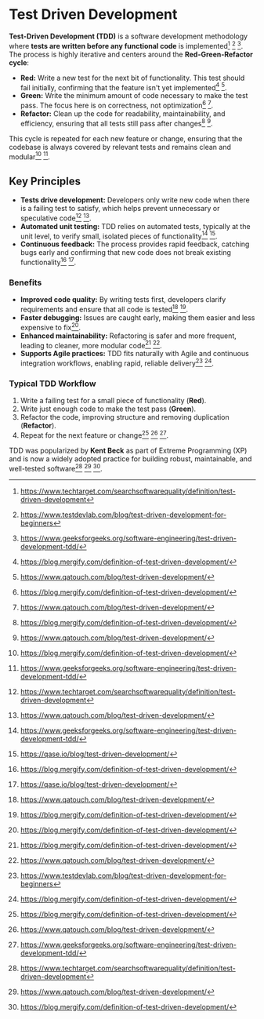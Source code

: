 # Test Driven Development

**Test-Driven Development (TDD)** is a software development methodology where **tests are written before any functional code** is implemented[^1] [^4] [^3]. The process is highly iterative and centers around the **Red-Green-Refactor cycle**:

- **Red:** Write a new test for the next bit of functionality. This test should fail initially, confirming that the feature isn't yet implemented[^5] [^2].
- **Green:** Write the minimum amount of code necessary to make the test pass. The focus here is on correctness, not optimization[^5] [^2].
- **Refactor:** Clean up the code for readability, maintainability, and efficiency, ensuring that all tests still pass after changes[^5] [^2].

This cycle is repeated for each new feature or change, ensuring that the codebase is always covered by relevant tests and remains clean and modular[^5] [^3].

## Key Principles

- **Tests drive development:** Developers only write new code when there is a failing test to satisfy, which helps prevent unnecessary or speculative code[^1] [^2].
- **Automated unit testing:** TDD relies on automated tests, typically at the unit level, to verify small, isolated pieces of functionality[^3] [^6].
- **Continuous feedback:** The process provides rapid feedback, catching bugs early and confirming that new code does not break existing functionality[^5] [^6].

### Benefits

- **Improved code quality:** By writing tests first, developers clarify requirements and ensure that all code is tested[^2] [^5].
- **Faster debugging:** Issues are caught early, making them easier and less expensive to fix[^5].
- **Enhanced maintainability:** Refactoring is safer and more frequent, leading to cleaner, more modular code[^5] [^2].
- **Supports Agile practices:** TDD fits naturally with Agile and continuous integration workflows, enabling rapid, reliable delivery[^4] [^5].

### Typical TDD Workflow

1. Write a failing test for a small piece of functionality (**Red**).
2. Write just enough code to make the test pass (**Green**).
3. Refactor the code, improving structure and removing duplication (**Refactor**).
4. Repeat for the next feature or change[^5] [^2] [^3].

TDD was popularized by **Kent Beck** as part of Extreme Programming (XP) and is now a widely adopted practice for building robust, maintainable, and well-tested software[^1] [^2] [^5].

[^1]: https://www.techtarget.com/searchsoftwarequality/definition/test-driven-development
[^2]: https://www.qatouch.com/blog/test-driven-development/
[^3]: https://www.geeksforgeeks.org/software-engineering/test-driven-development-tdd/
[^4]: https://www.testdevlab.com/blog/test-driven-development-for-beginners
[^5]: https://blog.mergify.com/definition-of-test-driven-development/
[^6]: https://qase.io/blog/test-driven-development/
[^7]: https://en.wikipedia.org/wiki/Test-driven_development
[^8]: https://www.agilealliance.org/glossary/tdd/
[^9]: https://www.theknowledgeacademy.com/blog/test-driven-development/
